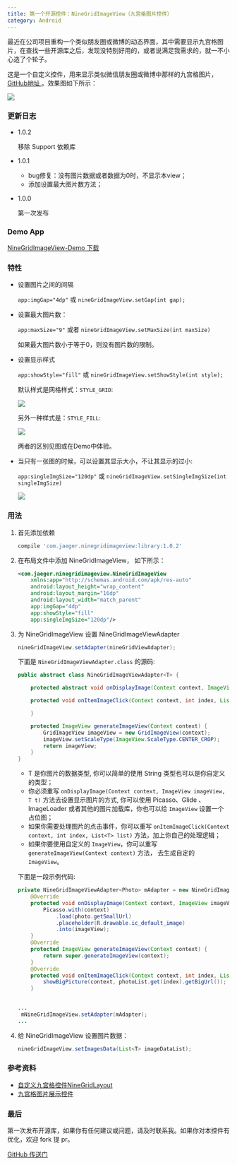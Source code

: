 ```yaml
---
title: 第一个开源控件：NineGridImageView（九宫格图片控件）
category: Android 
---
```


最近在公司项目重构一个类似朋友圈或微博的动态界面，其中需要显示九宫格图片，在查找一些开源库之后，发现没特别好用的，或者说满足我需求的，就一不小心造了个轮子。

这是一个自定义控件，用来显示类似微信朋友圈或微博中那样的九宫格图片，[ GitHub地址 ](https://github.com/laobie/NineGridImageView)。效果图如下所示：

![](http://ac-qygvx1cc.clouddn.com/ee5906c846ad3346.png)

### 更新日志

+ 1.0.2
 
   移除 Support 依赖库
   
+ 1.0.1 
	
	- bug修复：没有图片数据或者数据为0时，不显示本view；
	- 添加设置最大图片数方法；

+ 1.0.0
	
	第一次发布

### Demo App
[NineGridImageView-Demo 下载](http://fir.im/bkxn)

### 特性
+ 设置图片之间的间隔	

	`app:imgGap="4dp"` 或 `nineGridImageView.setGap(int gap);`
	
+ 设置最大图片数：

	`app:maxSize="9"` 或者 `nineGridImageView.setMaxSize(int maxSize)`

	如果最大图片数小于等于0，则没有图片数的限制。
	
+ 设置显示样式

	`app:showStyle="fill"` 或 `nineGridImageView.setShowStyle(int style);`
	
	默认样式是网格样式：`STYLE_GRID`:
	
	![](http://ac-qygvx1cc.clouddn.com/9cc94e97b4fce73f.png)
	
	另外一种样式是：`STYLE_FILL`:
	
	![](http://ac-qygvx1cc.clouddn.com/0fa728fd90d1b227.png)
	
	两者的区别见图或在Demo中体验。
	
+ 当只有一张图的时候，可以设置其显示大小，不让其显示的过小:

	`app:singleImgSize="120dp"` 或 `nineGridImageView.setSingleImgSize(int singleImgSize)`
	
	![](http://ac-qygvx1cc.clouddn.com/cc9ffd32722ead80.png)

### 用法

1. 首先添加依赖

   ```groovy
   compile 'com.jaeger.ninegridimageview:library:1.0.2'
   ```
	
2. 在布局文件中添加 NineGridImageView， 如下所示：
	
   ``` xml
   <com.jaeger.ninegridimageview.NineGridImageView
       xmlns:app="http://schemas.android.com/apk/res-auto"
       android:layout_height="wrap_content"
       android:layout_margin="16dp"
       android:layout_width="match_parent"
       app:imgGap="4dp"
       app:showStyle="fill"
       app:singleImgSize="120dp"/>
   ```
        
3. 为 NineGridImageView 设置 NineGridImageViewAdapter

   ``` java
   nineGridImageView.setAdapter(nineGridViewAdapter);
   ```

   下面是 `NineGridImageViewAdapter.class` 的源码:
	
   ``` java
   public abstract class NineGridImageViewAdapter<T> {

       protected abstract void onDisplayImage(Context context, ImageView imageView, T t);

       protected void onItemImageClick(Context context, int index, List<T> list) {

       }

       protected ImageView generateImageView(Context context) {
           GridImageView imageView = new GridImageView(context);
           imageView.setScaleType(ImageView.ScaleType.CENTER_CROP);
           return imageView;
       }
   }
   ```
		
   + T 是你图片的数据类型, 你可以简单的使用 String 类型也可以是你自定义的类型；
   + 你必须重写 `onDisplayImage(Context context, ImageView imageView, T t)` 方法去设置显示图片的方式, 你可以使用 Picasso、Glide 、ImageLoader 或者其他的图片加载库，你也可以给 `ImageView` 设置一个占位图；
   + 如果你需要处理图片的点击事件，你可以重写 `onItemImageClick(Context context, int index, List<T> list)` 方法，加上你自己的处理逻辑；
   + 如果你要使用自定义的 `ImageView`，你可以重写 `generateImageView(Context context)` 方法， 去生成自定的 `ImageView`。
	
   下面是一段示例代码:

   ``` java
   private NineGridImageViewAdapter<Photo> mAdapter = new NineGridImageViewAdapter<Photo>() {
       @Override
       protected void onDisplayImage(Context context, ImageView imageView, Photo photo) {
           Picasso.with(context)
               .load(photo.getSmallUrl)
               .placeholder(R.drawable.ic_default_image)
               .into(imageView);
       }
       @Override
       protected ImageView generateImageView(Context context) {
           return super.generateImageView(context);
       }
       @Override
       protected void onItemImageClick(Context context, int index, List<Photo> photoList) {
           showBigPicture(context, photoList.get(index).getBigUrl());
       }

           
   ...
   	mNineGridImageView.setAdapter(mAdapter);
   ...
   ```

4. 给 NineGridImageView 设置图片数据：

   ``` java
   nineGridImageView.setImagesData(List<T> imageDataList);
   ```

### 参考资料
- [自定义九宫格控件NineGridLayout](https://github.com/panyiho/NineGridView)
- [九宫格图片展示控件]( https://github.com/w4lle/NineGridView)
	
### 最后
第一次发布开源库，如果你有任何建议或问题，请及时联系我。如果你对本控件有优化，欢迎 fork 提 pr。

[ GitHub 传送门](https://github.com/laobie/NineGridImageView)



	
	
	 
		


